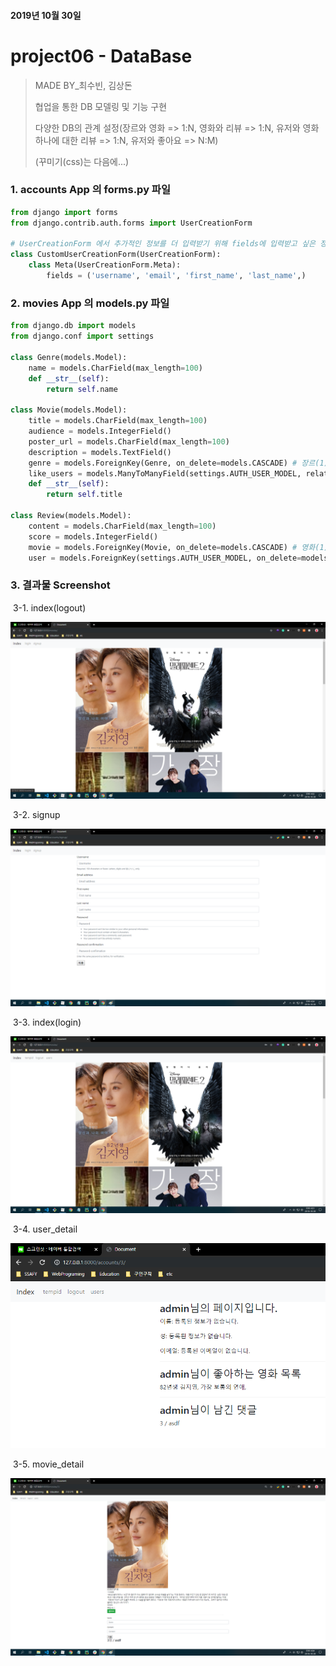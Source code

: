 #### 2019년 10월 30일

# project06 - DataBase

> MADE BY_최수빈, 김상돈
>
> 협업을 통한 DB 모델링 및 기능 구현
>
> 다양한 DB의 관계 설정(장르와 영화 => 1:N, 영화와 리뷰 => 1:N, 유저와 영화하나에 대한 리뷰 => 1:N, 유저와 좋아요 => N:M)
>
> (꾸미기(css)는 다음에...)

### 1. accounts App 의 forms.py 파일

```python
from django import forms
from django.contrib.auth.forms import UserCreationForm

# UserCreationForm 에서 추가적인 정보를 더 입력받기 위해 fields에 입력받고 싶은 정보를 기입해 준다.
class CustomUserCreationForm(UserCreationForm):
    class Meta(UserCreationForm.Meta):
        fields = ('username', 'email', 'first_name', 'last_name',)
```

### 2. movies App 의 models.py 파일

```python
from django.db import models
from django.conf import settings

class Genre(models.Model):
    name = models.CharField(max_length=100)
    def __str__(self):
        return self.name

class Movie(models.Model):
    title = models.CharField(max_length=100)
    audience = models.IntegerField()
    poster_url = models.CharField(max_length=100)
    description = models.TextField()
    genre = models.ForeignKey(Genre, on_delete=models.CASCADE) # 장르(1) : 영화(N) 관계 설정
    like_users = models.ManyToManyField(settings.AUTH_USER_MODEL, related_name="like_movies") # 영화에 좋아요를 누른 유저(M) : 유저가 좋아요를 누른 영화(N) 관계 설정
    def __str__(self):
        return self.title

class Review(models.Model):
    content = models.CharField(max_length=100)
    score = models.IntegerField()
    movie = models.ForeignKey(Movie, on_delete=models.CASCADE) # 영화(1) : 리뷰(N) 관계 설정
    user = models.ForeignKey(settings.AUTH_USER_MODEL, on_delete=models.CASCADE) # 유저(1) : 리뷰(N) 관계 설정
```

### 3. 결과물 Screenshot

​	3-1. index(logout)

![logout_index](README.assets/logout_index.png)



​	3-2. signup

![signup](README.assets/signup.png)



​	3-3. index(login)

![login_index](README.assets/login_index.png)



​	3-4. user_detail

![user_detail](README.assets/user_detail-1572419505208.PNG)



​	3-5. movie_detail

![movie_detail](README.assets/movie_detail.png)